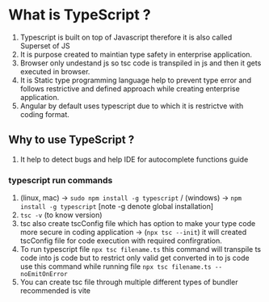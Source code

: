 # What is TypeScript ?

1. Typescript is built on top of Javascript therefore it is also called Superset of JS
2. It is purpose created to maintian type safety in enterprise application.
3. Browser only undestand js so tsc code is transpiled in js and then it gets executed in browser.
4. It is Static type programming language help to prevent type error and follows restrictive and defined approach while creating enterprise application.
5. Angular by default uses typescript due to which it is restrictve with coding format.

## Why to use TypeScript ?

1. It help to detect bugs and help IDE for autocomplete functions guide

### typescript run commands

1. (linux, mac) -> `sudo npm install -g typescript` / (windows) -> `npm install -g typescript` [note -g denote global installation]
2. `tsc -v` (to know version)
3. tsc also create tscConfig file which has option to make your type code more secure in coding application -> (`npx tsc --init`) it will created tscConfig file for code execution with required confirgration.
4. To run typescript file `npx tsc filename.ts` this command will transpile ts code into js code but to restrict only valid get converted in to js code use this command while running file `npx tsc filename.ts --noEmitOnError`
5. You can create tsc file through multiple different types of bundler recommended is vite

